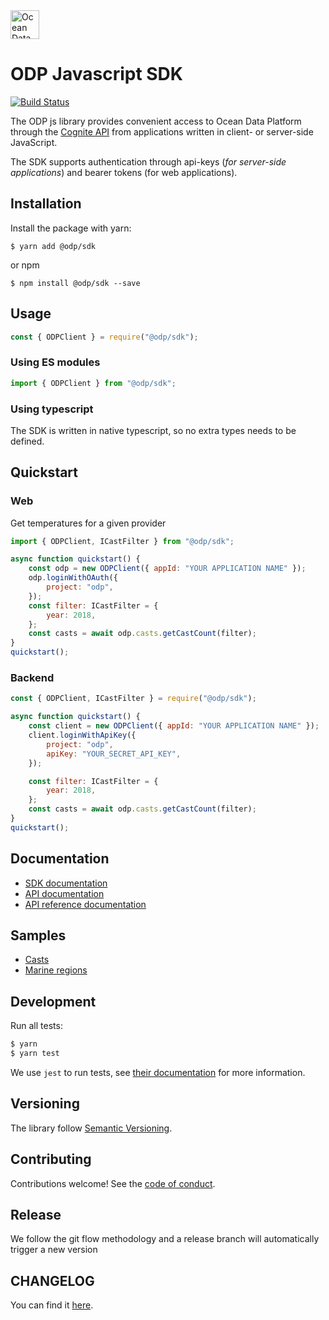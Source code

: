 <a href="https://www.oceandata.earth/">
<img src="https://stdevloginsitecdnendpoint.azureedge.net/assets/images/odp-logo-symbol.svg" width="auto" height="46px" alt="Ocean Data Foundation Logo" title="Ocean Data Foundation"> </a>

# ODP Javascript SDK

[![Build Status](https://dev.azure.com/oceandatafoundation/ODP/_apis/build/status/ODP-JavaScript-SDK-CI?branchName=master)](https://dev.azure.com/oceandatafoundation/ODP/_build/latest?definitionId=10&branchName=master)

The ODP js library provides convenient access to Ocean Data Platform through the [Cognite API](https://doc.cognitedata.com/dev/) from
applications written in client- or server-side JavaScript.

The SDK supports authentication through api-keys (_for server-side applications_) and bearer tokens (for web applications).

## Installation

Install the package with yarn:

    $ yarn add @odp/sdk

or npm

    $ npm install @odp/sdk --save

## Usage

```js
const { ODPClient } = require("@odp/sdk");
```

### Using ES modules

```js
import { ODPClient } from "@odp/sdk";
```

### Using typescript

The SDK is written in native typescript, so no extra types needs to be defined.

## Quickstart

### Web

Get temperatures for a given provider

```js
import { ODPClient, ICastFilter } from "@odp/sdk";

async function quickstart() {
	const odp = new ODPClient({ appId: "YOUR APPLICATION NAME" });
	odp.loginWithOAuth({
		project: "odp",
	});
	const filter: ICastFilter = {
		year: 2018,
	};
	const casts = await odp.casts.getCastCount(filter);
}
quickstart();
```

### Backend

```js
const { ODPClient, ICastFilter } = require("@odp/sdk");

async function quickstart() {
	const client = new ODPClient({ appId: "YOUR APPLICATION NAME" });
	client.loginWithApiKey({
		project: "odp",
		apiKey: "YOUR_SECRET_API_KEY",
	});

	const filter: ICastFilter = {
		year: 2018,
	};
	const casts = await odp.casts.getCastCount(filter);
}
quickstart();
```

## Documentation

-   [SDK documentation](./docs/README.md)
-   [API documentation](https://doc.cognitedata.com)
-   [API reference documentation](https://doc.cognitedata.com/api/v1)

## Samples

-   [Casts](./samples/casts.ts)
-   [Marine regions](./samples/marineRegions.ts)

## Development

Run all tests:

```bash
$ yarn
$ yarn test
```

We use `jest` to run tests, see [their documentation](https://github.com/facebook/jest) for more information.

## Versioning

The library follow [Semantic Versioning](https://semver.org/).

## Contributing

Contributions welcome! See the [code of conduct](./CODE_OF_CONDUCT.md).

## Release

We follow the git flow methodology and a release branch will automatically trigger a new version

## CHANGELOG

You can find it [here](./CHANGELOG.md).
